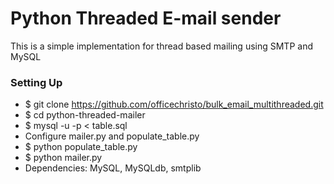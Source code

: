 # Python Threaded E-mail sender #

This is a simple implementation for thread based mailing using SMTP and MySQL

### Setting Up ###

* $ git clone https://github.com/officechristo/bulk_email_multithreaded.git
* $ cd python-threaded-mailer
* $ mysql -u <username> -p < table.sql
* Configure mailer.py and populate_table.py
* $ python populate_table.py
* $ python mailer.py
* Dependencies: MySQL, MySQLdb, smtplib